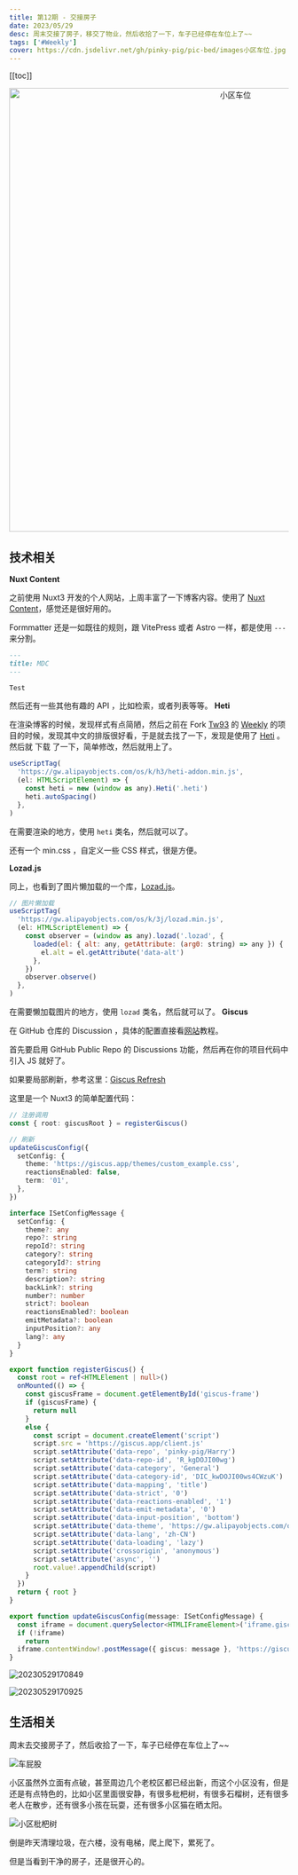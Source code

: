```yaml
---
title: 第12期 - 交接房子
date: 2023/05/29
desc: 周末交接了房子，移交了物业，然后收拾了一下，车子已经停在车位上了~~
tags: ['#Weekly']
cover: https://cdn.jsdelivr.net/gh/pinky-pig/pic-bed/images小区车位.jpg
---
```


[[toc]]

<p align="center">
<img alt="小区车位" src="https://cdn.jsdelivr.net/gh/pinky-pig/pic-bed/images小区车位.jpg" width=800 />
</p>

## 技术相关

**Nuxt Content**

之前使用 Nuxt3 开发的个人网站，上周丰富了一下博客内容。使用了 [Nuxt Content](https://content.nuxtjs.org/get-started)，感觉还是很好用的。

Formmatter 还是一如既往的规则，跟 VitePress 或者 Astro 一样，都是使用 `---` 来分割。

```md
---
title: MDC
---

Test
```

然后还有一些其他有趣的 API ，比如检索，或者列表等等。
**Heti**

在渲染博客的时候，发现样式有点简陋，然后之前在 Fork [Tw93](https://github.com/tw93) 的 [Weekly](https://github.com/tw93/weekly) 的项目的时候，发现其中文的排版很好看，于是就去找了一下，发现是使用了 [Heti](https://github.com/sivan/heti) 。然后就 下载 了一下，简单修改，然后就用上了。

```js
useScriptTag(
  'https://gw.alipayobjects.com/os/k/h3/heti-addon.min.js',
  (el: HTMLScriptElement) => {
    const heti = new (window as any).Heti('.heti')
    heti.autoSpacing()
  },
)
```

在需要渲染的地方，使用 `heti` 类名，然后就可以了。

还有一个 min.css ，自定义一些 CSS 样式，很是方便。

**Lozad.js**

同上，也看到了图片懒加载的一个库，[Lozad.js](https://github.com/ApoorvSaxena/lozad.js)。

```js
// 图片懒加载
useScriptTag(
  'https://gw.alipayobjects.com/os/k/3j/lozad.min.js',
  (el: HTMLScriptElement) => {
    const observer = (window as any).lozad('.lozad', {
      loaded(el: { alt: any, getAttribute: (arg0: string) => any }) {
        el.alt = el.getAttribute('data-alt')
      },
    })
    observer.observe()
  },
)
```

在需要懒加载图片的地方，使用 `lozad` 类名，然后就可以了。
**Giscus**

在 GitHub 仓库的 Discussion ，具体的配置直接看[网站](https://giscus.app/zh-CN)教程。

首先要启用 GitHub Public Repo 的 Discussions 功能，然后再在你的项目代码中引入 JS 就好了。

如果要局部刷新，参考这里：[Giscus Refresh](https://github.com/giscus/giscus/blob/main/ADVANCED-USAGE.md)

这里是一个 Nuxt3 的简单配置代码：

```ts
// 注册调用
const { root: giscusRoot } = registerGiscus()

// 刷新
updateGiscusConfig({
  setConfig: {
    theme: 'https://giscus.app/themes/custom_example.css',
    reactionsEnabled: false,
    term: '01',
  },
})
```

```ts
interface ISetConfigMessage {
  setConfig: {
    theme?: any
    repo?: string
    repoId?: string
    category?: string
    categoryId?: string
    term?: string
    description?: string
    backLink?: string
    number?: number
    strict?: boolean
    reactionsEnabled?: boolean
    emitMetadata?: boolean
    inputPosition?: any
    lang?: any
  }
}

export function registerGiscus() {
  const root = ref<HTMLElement | null>()
  onMounted(() => {
    const giscusFrame = document.getElementById('giscus-frame')
    if (giscusFrame) {
      return null
    }
    else {
      const script = document.createElement('script')
      script.src = 'https://giscus.app/client.js'
      script.setAttribute('data-repo', 'pinky-pig/Harry')
      script.setAttribute('data-repo-id', 'R_kgDOJI00wg')
      script.setAttribute('data-category', 'General')
      script.setAttribute('data-category-id', 'DIC_kwDOJI00ws4CWzuK')
      script.setAttribute('data-mapping', 'title')
      script.setAttribute('data-strict', '0')
      script.setAttribute('data-reactions-enabled', '1')
      script.setAttribute('data-emit-metadata', '0')
      script.setAttribute('data-input-position', 'bottom')
      script.setAttribute('data-theme', 'https://gw.alipayobjects.com/os/k/font7/comment.css')
      script.setAttribute('data-lang', 'zh-CN')
      script.setAttribute('data-loading', 'lazy')
      script.setAttribute('crossorigin', 'anonymous')
      script.setAttribute('async', '')
      root.value!.appendChild(script)
    }
  })
  return { root }
}

export function updateGiscusConfig(message: ISetConfigMessage) {
  const iframe = document.querySelector<HTMLIFrameElement>('iframe.giscus-frame')
  if (!iframe)
    return
  iframe.contentWindow!.postMessage({ giscus: message }, 'https://giscus.app')
}
```

![20230529170849](https://cdn.jsdelivr.net/gh/pinky-pig/pic-bed/images20230529170849.png)

![20230529170925](https://cdn.jsdelivr.net/gh/pinky-pig/pic-bed/images20230529170925.png)

## 生活相关

周末去交接房子了，然后收拾了一下，车子已经停在车位上了~~

![车屁股](https://cdn.jsdelivr.net/gh/pinky-pig/pic-bed/images车屁股.jpg)

小区虽然外立面有点破，甚至周边几个老校区都已经出新，而这个小区没有，但是还是有点特色的，比如小区里面很安静，有很多枇杷树，有很多石榴树，还有很多老人在散步，还有很多小孩在玩耍，还有很多小区猫在晒太阳。

![小区枇杷树](https://cdn.jsdelivr.net/gh/pinky-pig/pic-bed/images小区枇杷树.jpg)

倒是昨天清理垃圾，在六楼，没有电梯，爬上爬下，累死了。

但是当看到干净的房子，还是很开心的。
